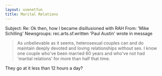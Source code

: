 ```yaml
---
layout: usenetfun
title: Marital Relations
---
```



Subject: Re: Ok then, how I became disillusioned with RAH 
From: 'Mike Schilling' 
Newsgroups: rec.arts.sf.written
'Paul Austin' wrote in message
> As unbelievable as it seems, heterosexual couples can and do maintain
> deeply devoted and loving relationships without sex. I know one couple
> who've been married 60 years and who've not had 'marital relations'
> for more than half that time.

They go at it less than 12 hours a day?


   